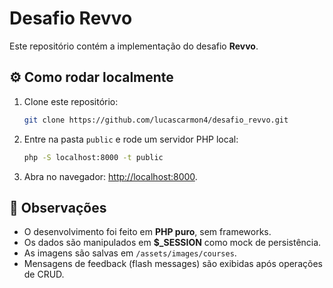 # Desafio Revvo

Este repositório contém a implementação do desafio **Revvo**.

## ⚙️ Como rodar localmente

1. Clone este repositório:

    ```bash
    git clone https://github.com/lucascarmon4/desafio_revvo.git
    ```

2. Entre na pasta `public` e rode um servidor PHP local:

    ```bash
    php -S localhost:8000 -t public
    ```

3. Abra no navegador: [http://localhost:8000](http://localhost:8000).

## 📌 Observações

-   O desenvolvimento foi feito em **PHP puro**, sem frameworks.
-   Os dados são manipulados em **$\_SESSION** como mock de persistência.
-   As imagens são salvas em `/assets/images/courses`.
-   Mensagens de feedback (flash messages) são exibidas após operações de CRUD.
